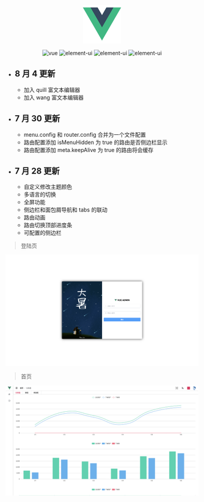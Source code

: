 <p align="center">
  <img width="100" src="./src/assets/logo.png">
</p>
<p align="center">
    <img src="https://img.shields.io/badge/vue-2.6.10-brightgreen.svg" alt="vue">
    <img src="https://img.shields.io/badge/element--ui-2.10.1-brightgreen.svg" alt="element-ui">
    <img src="https://img.shields.io/badge/vue--cli-3.0-brightgreen.svg" alt="element-ui">
    <img src="https://img.shields.io/badge/vue--i18n-8.12.0-brightgreen.svg" alt="element-ui">
</p>

- ## 8 月 4 更新

  - 加入 quill 富文本编辑器
  - 加入 wang 富文本编辑器

- ## 7 月 30 更新

  - menu.config 和 router.config 合并为一个文件配置
  - 路由配置添加 isMenuHidden 为 true 的路由是否侧边栏显示
  - 路由配置添加 meta.keepAlive 为 true 的路由将会缓存

- ## 7 月 28 更新

  - 自定义修改主题颜色
  - 多语言的切换
  - 全屏功能
  - 侧边栏和面包屑导航和 tabs 的联动
  - 路由动画
  - 路由切换顶部进度条
  - 可配置的侧边栏

> 登陆页

![登陆页](src/assets/readme/WX20190728-105113@2x.png)

> 首页

![首页](src/assets/readme/WX20190730-232935@2x.png)

